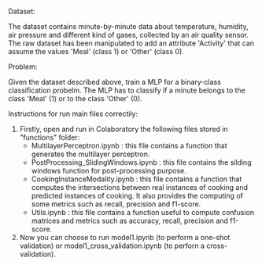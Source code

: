 Dataset:

The dataset contains minute-by-minute data about temperature, humidity, air pressure and different kind of gases, collected by an air quality sensor. The raw dataset has been manipulated to add an attribute 'Activity' that can assume the values 'Meal' (class 1) or 'Other' (class 0).

Problem:

Given the dataset described above, train a MLP for a binary-class classification probelm. The MLP has to classify if a minute belongs to the class 'Meal' (1) or to the class 'Other' (0).

Instructions for run main files correctily:

1. Firstly, open and run in Colaboratory the following files stored in "functions" folder:
    - MultilayerPerceptron.ipynb : this file contains a function that generates the multilayer perceptron.
    - PostProcessing_SlidingWindows.ipynb : this file contains the silding windows function for post-processing purpose.
    - CookingInstanceModality.ipynb : this file contains a function that computes the intersections between real instances of cooking and
                                      predicted instances of cooking. It also provides the computing of some metrics such as recall,                                             precision and f1-score.
    - Utils.ipynb : this file contains a function useful to compute confusion matrices and metrics such as accuracy, recall, precision 
                     and f1-score.
2. Now you can choose to run model1.ipynb (to perform a one-shot validation) or model1_cross_validation.ipynb (to perforn a cross-validation).

